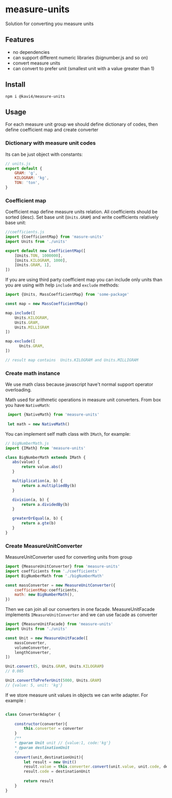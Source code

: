 # measure-units
Solution for converting you measure units

## Features
- no dependencies
- can support different numeric libraries (bignumber.js and so on)
- convert measure units
- can convert to prefer unit (smallest unit with a value greater than 1)

## Install

``` npm i @kavi4/measure-units ```

## Usage

For each measure unit group we should define dictionary of codes, then define coefficient map and create converter

### Dictionary with measure unit codes

Its can be just object with constants:

```js
// units.js
export default {
    GRAM: 'g',
    KILOGRAM: 'kg',
    TON: 'ton',
}
```

### Coefficient map 

Coefficient map define measure units relation.
All coefficients should be sorted (desc). 
Set base unit (`Units.GRAM`) and write coefficients relatively base unit:

```js
//coefficients.js
import {CoefficientMap} from 'masure-units'
import Units from './units'

export default new CoefficientMap([
    [Units.TON, 1000000],
    [Units.KILOGRAM, 1000],
    [Units.GRAM, 1],
])
```

If you are using third party coefficient map you can include only units than you are using with help `include` and `exclude` methods:
```js
import {Units, MassCoefficientMap} from 'some-package'

const map = new MassCoefficientMap()

map.include([
    Units.KILOGRAM,
    Units.GRAM,
    Units.MILLIGRAM
])

map.exclude([
      Units.GRAM,
])

// result map contains  Units.KILOGRAM and Units.MILLIGRAM

```

### Create math instance

We use math class because javascript have't normal support operator overloading.

Math used for arithmetic operations in measure unit converters.
From box you have `NativeMath`:

```js
 import {NativeMath} from 'measure-units'
 
 let math = new NativeMath()
 ```
 
You can implement self math class with `IMath`, for example:
 
 ```js
 // bigNumberMath.js
import {IMath} from 'measure-units'
 
class BigNumberMath extends IMath {
    abs(value) {
        return value.abs()
    }

    multiplication(a, b) {
        return a.multipliedBy(b)
    }

    division(a, b) {
        return a.dividedBy(b)
    }

    greaterOrEqual(a, b) {
        return a.gte(b)
    }
}
 ```

### Create MeasureUnitConverter

MeasureUnitConverter used for converting units from group

```js
import {MeasureUnitConverter} from 'measure-units'
import coefficients from './coefficients'
import BigNumberMath from './bigNumberMath'

const massConverter = new MeasureUnitConverter({
    coefficientMap:coefficients,
    math: new BigNumberMath(),
})
```

Then we can join all our converters in one facade. MeasureUnitFacade implements `IMeasureUnitConverter` and we can use facade as converter
```js
import {MeasureUnitFacade} from 'measure-units'
import Units from './units'

const Unit = new MeasureUnitFacade([
    massConverter,
    volumeConverter,
    lengthConverter,
])

Unit.convert(5, Units.GRAM, Units.KILOGRAM)
// 0.005

Unit.convertToPreferUnit(5000, Units.GRAM)
// {value: 5, unit: 'kg'}
```

If we store measure unit values in objects we can write adapter.
For example :
```js

class ConverterAdapter {
    
    constructor(converter){
        this.converter = converter
    }
    /**
    * @param Unit unit // {value:1, code:'kg'}
    * @param destinationUnit
    */
    convert(unit,destinationUnit){
        let result = new Unit()
        result.value = this.converter.convert(unit.value, unit.code, destinationUnit)
        result.code = destinationUnit
        
        return result
    }
}
```
